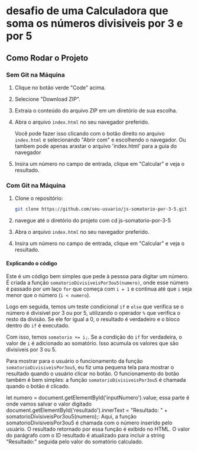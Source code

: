 # desafio de uma Calculadora que soma os números divisiveis por 3 e por 5

## Como Rodar o Projeto

### Sem Git na Máquina

1. Clique no botão verde "Code" acima.

2. Selecione "Download ZIP".

3. Extraia o conteúdo do arquivo ZIP em um diretório de sua escolha.

4. Abra o arquivo `index.html` no seu navegador preferido.

   Você pode fazer isso clicando com o botão direito no arquivo `index.html` e selecionando "Abrir com" e escolhendo o navegador.
   Ou tambem pode apenas arastar o arquivo 'index.html' para a guia do navegador

6. Insira um número no campo de entrada, clique em "Calcular" e veja o resultado.

### Com Git na Máquina

1. Clone o repositório:

   ```bash
   git clone https://github.com/seu-usuario/js-somatorio-por-3-5.git

2. navegue até o diretório do projeto com cd js-somatorio-por-3-5
3. Abra o arquivo `index.html` no seu navegador preferido.
4. Insira um número no campo de entrada, clique em "Calcular" e veja o resultado.

#### Explicando o código

Este é um código bem simples que pede à pessoa para digitar um número. É criada a função `somatorioDivisiveisPor3ou5(numero)`, onde esse número é passado por um laço `for` que começa com `i = 1` e continua até que `i` seja menor que o número (`i < numero`).

Logo em seguida, temos um teste condicional `if` e `else` que verifica se o número é divisível por 3 ou por 5, utilizando o operador `%` que verifica o resto da divisão. Se ele for igual a 0, o resultado é verdadeiro e o bloco dentro do `if` é executado.

Com isso, temos `somatorio += i;`. Se a condição do `if` for verdadeira, o valor de `i` é adicionado ao somatório. Isso acumula os valores que são divisíveis por 3 ou 5.

Para mostrar para o usuário o funcionamento da função `somatorioDivisiveisPor3ou5`, eu fiz uma pequena tela para mostrar o resultado quando o usuário clicar no botão. O funcionamento do botão também é bem simples: a função `somatorioDivisiveisPor3ou5` é chamada quando o botão é clicado.

let numero = document.getElementById('inputNumero').value; essa parte é onde vamos salvar o valor digitado 
document.getElementById('resultado').innerText = "Resultado: " + somatorioDivisiveisPor3ou5(numero);: Aqui, a função somatorioDivisiveisPor3ou5 é chamada com o número inserido pelo usuário. O resultado retornado por essa função é exibido no HTML. O valor do parágrafo com o ID resultado é atualizado para incluir a string "Resultado:" seguida pelo valor do somatório calculado.

